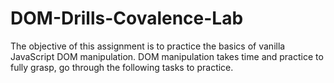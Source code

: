 # DOM-Drills-Covalence-Lab
The objective of this assignment is to practice the basics of vanilla JavaScript DOM manipulation. DOM manipulation takes time and practice to fully grasp, go through the following tasks to practice.
